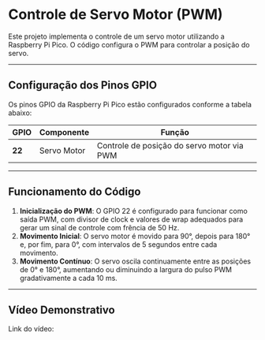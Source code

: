 # Controle de Servo Motor (PWM)
Este projeto implementa o controle de um servo motor utilizando a Raspberry Pi Pico. O código configura o PWM para controlar a posição do servo.

---

## **Configuração dos Pinos GPIO**

Os pinos GPIO da Raspberry Pi Pico estão configurados conforme a tabela abaixo:

| GPIO  | Componente     | Função                           |
|-------|---------------|---------------------------------|
| **22** | Servo Motor   | Controle de posição do servo motor via PWM    |

---

## **Funcionamento do Código**

1. **Inicialização do PWM**: O GPIO 22 é configurado para funcionar como saída PWM, com divisor de clock e valores de wrap adequados para gerar um sinal de controle com frência de 50 Hz.
2. **Movimento Inicial**: O servo motor é movido para 90°, depois para 180° e, por fim, para 0°, com intervalos de 5 segundos entre cada movimento.
3. **Movimento Contínuo**: O servo oscila continuamente entre as posições de 0° e 180°, aumentando ou diminuindo a largura do pulso PWM gradativamente a cada 10 ms.

---

## **Vídeo Demonstrativo**

Link do vídeo:


